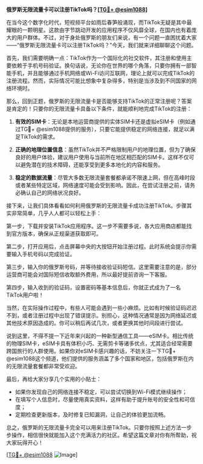 **俄罗斯无限流量卡可以注册TikTok吗？[[TG💪+ @esim1088](https://t.me/s/esim1088)]**

在当今这个数字化时代，短视频平台如雨后春笋般涌现，而TikTok无疑是其中最耀眼的一颗明星。这款由字节跳动开发的应用程序不仅风靡全球，在国内也有着庞大的用户群体。不过，对于身处俄罗斯的朋友们来说，有一个问题一直困扰着大家——“俄罗斯无限流量卡可以注册TikTok吗？”今天，我们就来详细聊聊这个问题。

首先，我们需要明确一点：TikTok作为一个国际化的社交软件，其注册和使用主要依赖于手机号码验证。换句话说，无论你在世界的哪个角落，只要你拥有一部智能手机，并且能够通过手机网络或Wi-Fi访问互联网，理论上就可以完成TikTok的注册流程。然而，实际情况可能比想象中复杂得多，特别是当涉及到不同国家的网络环境时。

那么，回到正题，俄罗斯的无限流量卡是否能够支持TikTok的正常注册呢？答案是肯定的！只要你的无限流量卡具备以下条件，就能顺利地完成TikTok的注册：

1. **有效的SIM卡**：无论是本地运营商提供的实体SIM卡还是虚拟eSIM卡（例如通过TG💪+ @esim1088提供的服务），只要它能提供稳定的网络连接，就足以满足TikTok的需求。
   
2. **正确的地理位置信息**：虽然TikTok并不严格限制用户的地理位置，但为了确保良好的用户体验，建议用户使用与当前所在地区相匹配的SIM卡。这样不仅可以避免潜在的技术障碍，还能享受到更多本地化的内容和服务。

3. **稳定的数据流量**：尽管大多数无限流量套餐都承诺不限速上网，但在高峰时段或者某些特定区域，网络速度可能会受到影响。因此，在尝试注册之前，请务必确认自己的网络状况良好。

接下来，让我们具体看看如何利用俄罗斯的无限流量卡成功注册TikTok。步骤其实非常简单，几乎人人都可以轻松上手：

第一步，下载并安装TikTok应用程序。这一步不需要多说，各大应用商店都能找到官方版本，确保从正规渠道获取即可。

第二步，打开应用后，点击屏幕中央的大按钮开始注册过程。此时系统会提示你需要输入手机号码以完成验证。

第三步，输入你的俄罗斯号码，并等待接收验证码短信。这里需要注意的是，部分运营商可能会对国际短信收取额外费用，所以最好提前咨询一下客服。

第四步，输入收到的验证码，设置密码等基本信息后，你就正式成为了一名TikTok用户啦！

当然，在实际操作过程中，有些人可能会遇到一些小麻烦。比如有时候验证码迟迟不到，或者注册过程中出现了错误提示。别担心，这种情况通常是因为网络延迟或其他技术原因造成的。你可以稍后再试几次，或者更换其他时间段进行尝试。

说到这里，不得不提一下近年来兴起的一种新型通信工具——eSIM卡。相比传统的物理SIM卡，eSIM卡具有体积小巧、无需剪卡等诸多优点，尤其适合经常需要跨国旅行的人群使用。如果你对eSIM卡感兴趣的话，不妨关注一下TG💪+ @esim1088这个频道，他们提供的服务涵盖了多个国家和地区，包括俄罗斯在内的无限流量套餐都非常受欢迎。

最后，再给大家分享几个实用的小贴士：
- 如果你发现自己的网络连接不稳定，可以尝试切换到Wi-Fi模式继续操作；
- 在填写个人信息时，尽量使用真实资料，这样有助于提升账号的安全性和可信度；
- 定期检查更新版本，及时修复已知漏洞，让自己的体验更加流畅。

总之，俄罗斯的无限流量卡完全可以用来注册TikTok。只要你按照上述方法一步步操作，相信很快就能加入这个充满活力的社区。希望这篇文章对你有所帮助，祝大家玩得开心！

[[TG💪+ @esim1088](https://t.me/s/esim1088) ![Image](https://i.postimg.cc/4NQfJmqS/Snipaste-2025-05-13-00-14-12.png)]